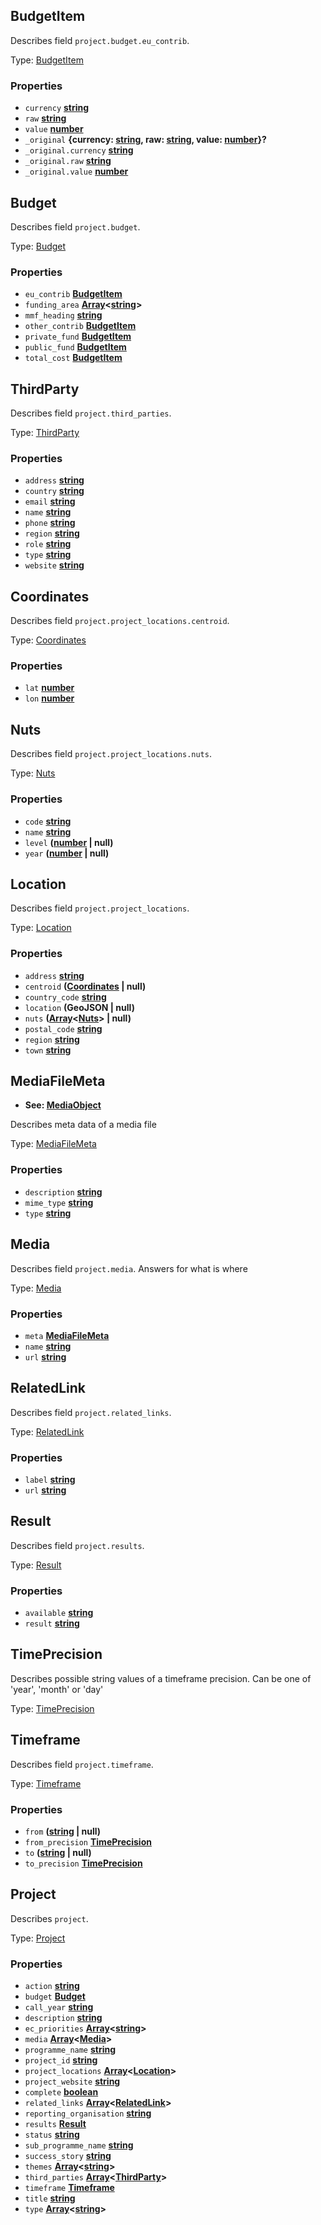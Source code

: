 <!-- Generated by documentation.js. Update this documentation by updating the source code. -->

## BudgetItem

Describes field `project.budget.eu_contrib`.

Type: [BudgetItem][1]

### Properties

- `currency` **[string][2]**
- `raw` **[string][2]**
- `value` **[number][3]**
- `_original` **{currency: [string][2], raw: [string][2], value: [number][3]}?**
- `_original.currency` **[string][2]**
- `_original.raw` **[string][2]**
- `_original.value` **[number][3]**

## Budget

Describes field `project.budget`.

Type: [Budget][4]

### Properties

- `eu_contrib` **[BudgetItem][1]**
- `funding_area` **[Array][5]&lt;[string][2]>**
- `mmf_heading` **[string][2]**
- `other_contrib` **[BudgetItem][1]**
- `private_fund` **[BudgetItem][1]**
- `public_fund` **[BudgetItem][1]**
- `total_cost` **[BudgetItem][1]**

## ThirdParty

Describes field `project.third_parties`.

Type: [ThirdParty][6]

### Properties

- `address` **[string][2]**
- `country` **[string][2]**
- `email` **[string][2]**
- `name` **[string][2]**
- `phone` **[string][2]**
- `region` **[string][2]**
- `role` **[string][2]**
- `type` **[string][2]**
- `website` **[string][2]**

## Coordinates

Describes field `project.project_locations.centroid`.

Type: [Coordinates][7]

### Properties

- `lat` **[number][3]**
- `lon` **[number][3]**

## Nuts

Describes field `project.project_locations.nuts`.

Type: [Nuts][8]

### Properties

- `code` **[string][2]**
- `name` **[string][2]**
- `level` **([number][3] | null)**
- `year` **([number][3] | null)**

## Location

Describes field `project.project_locations`.

Type: [Location][9]

### Properties

- `address` **[string][2]**
- `centroid` **([Coordinates][7] | null)**
- `country_code` **[string][2]**
- `location` **(GeoJSON | null)**
- `nuts` **([Array][5]&lt;[Nuts][8]> | null)**
- `postal_code` **[string][2]**
- `region` **[string][2]**
- `town` **[string][2]**

## MediaFileMeta

- **See: [MediaObject][10]**

Describes meta data of a media file

Type: [MediaFileMeta][11]

### Properties

- `description` **[string][2]**
- `mime_type` **[string][2]**
- `type` **[string][2]**

## Media

Describes field `project.media`.
Answers for what is where

Type: [Media][12]

### Properties

- `meta` **[MediaFileMeta][11]**
- `name` **[string][2]**
- `url` **[string][2]**

## RelatedLink

Describes field `project.related_links`.

Type: [RelatedLink][13]

### Properties

- `label` **[string][2]**
- `url` **[string][2]**

## Result

Describes field `project.results`.

Type: [Result][14]

### Properties

- `available` **[string][2]**
- `result` **[string][2]**

## TimePrecision

Describes possible string values of a timeframe precision.
Can be one of 'year', 'month' or 'day'

Type: [TimePrecision][15]

## Timeframe

Describes field `project.timeframe`.

Type: [Timeframe][16]

### Properties

- `from` **([string][2] | null)**
- `from_precision` **[TimePrecision][15]**
- `to` **([string][2] | null)**
- `to_precision` **[TimePrecision][15]**

## Project

Describes `project`.

Type: [Project][17]

### Properties

- `action` **[string][2]**
- `budget` **[Budget][4]**
- `call_year` **[string][2]**
- `description` **[string][2]**
- `ec_priorities` **[Array][5]&lt;[string][2]>**
- `media` **[Array][5]&lt;[Media][12]>**
- `programme_name` **[string][2]**
- `project_id` **[string][2]**
- `project_locations` **[Array][5]&lt;[Location][9]>**
- `project_website` **[string][2]**
- `complete` **[boolean][18]**
- `related_links` **[Array][5]&lt;[RelatedLink][13]>**
- `reporting_organisation` **[string][2]**
- `results` **[Result][14]**
- `status` **[string][2]**
- `sub_programme_name` **[string][2]**
- `success_story` **[string][2]**
- `themes` **[Array][5]&lt;[string][2]>**
- `third_parties` **[Array][5]&lt;[ThirdParty][6]>**
- `timeframe` **[Timeframe][16]**
- `title` **[string][2]**
- `type` **[Array][5]&lt;[string][2]>**

[1]: #budgetitem
[2]: https://developer.mozilla.org/docs/Web/JavaScript/Reference/Global_Objects/String
[3]: https://developer.mozilla.org/docs/Web/JavaScript/Reference/Global_Objects/Number
[4]: #budget
[5]: https://developer.mozilla.org/docs/Web/JavaScript/Reference/Global_Objects/Array
[6]: #thirdparty
[7]: #coordinates
[8]: #nuts
[9]: #location
[10]: http://schema.org/MediaObject
[11]: #mediafilemeta
[12]: #media
[13]: #relatedlink
[14]: #result
[15]: #timeprecision
[16]: #timeframe
[17]: #project
[18]: https://developer.mozilla.org/docs/Web/JavaScript/Reference/Global_Objects/Boolean
